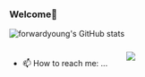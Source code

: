 ### Welcome🤗

![forwardyoung's GitHub stats](https://github-readme-stats.vercel.app/api?username=forwardyoung&show_icons=true&theme=bear)
- 📫 How to reach me: ... </a>
    <a href="https://instagram.com/my_funny_valentine_hwa_0_eee">
        <img 
            src="https://img.shields.io/badge/Instagram-E4405F?style=for-the-badge&logo=instagram&logoColor=white&link=https://www.instagram.com/my_funny_valentine_hwa_0_eee/"
            style="height: auto; margin-left: 20px; margin-right: 20px; padding: 10px;"/>
